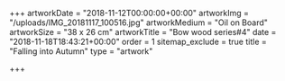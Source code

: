 +++
artworkDate = "2018-11-12T00:00:00+00:00"
artworkImg = "/uploads/IMG_20181117_100516.jpg"
artworkMedium = "Oil on Board"
artworkSize = "38 x 26 cm"
artworkTitle = "Bow wood series#4"
date = "2018-11-18T18:43:21+00:00"
order = 1
sitemap_exclude = true
title = "Falling into Autumn"
type = "artwork"

+++
